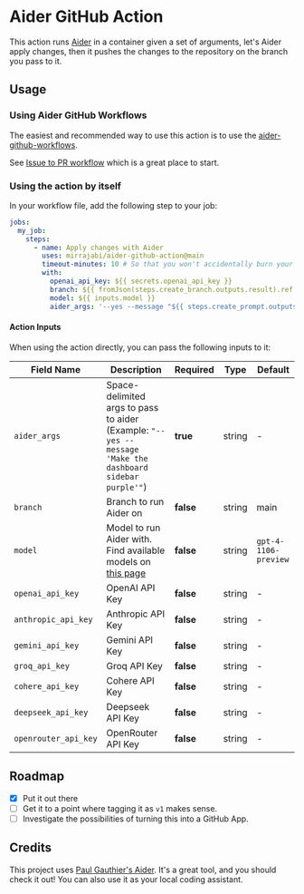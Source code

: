 # Aider GitHub Action

This action runs [Aider](https://github.com/paul-gauthier/aider) in a container given a set of arguments, let's Aider apply changes, then it pushes the changes to the repository on the branch you pass to it.

## Usage

### Using Aider GitHub Workflows

The easiest and recommended way to use this action is to use the [aider-github-workflows](https://github.com/mirrajabi/aider-github-workflows).

See [Issue to PR workflow](https://github.com/mirrajabi/aider-github-workflows/blob/main/docs/issue-to-pr.md) which is a great place to start.

### Using the action by itself

In your workflow file, add the following step to your job:

```yaml
jobs:
  my_job:
    steps:
      - name: Apply changes with Aider
        uses: mirrajabi/aider-github-action@main
        timeout-minutes: 10 # So that you won't accidentally burn your OpenAI credits!
        with:
          openai_api_key: ${{ secrets.openai_api_key }}
          branch: ${{ fromJson(steps.create_branch.outputs.result).ref }}
          model: ${{ inputs.model }}
          aider_args: '--yes --message "${{ steps.create_prompt.outputs.result }}"'
```

#### Action Inputs

When using the action directly, you can pass the following inputs to it:

| Field Name      | Description                                                    | Required  | Type    | Default                  |
|------------------|---------------------------------------------------------------|-----------|---------|--------------------------|
| `aider_args`       | Space-delimited args to pass to aider (Example: `"--yes --message 'Make the dashboard sidebar purple'"`) | **true** | string       | -                        |
| `branch`           | Branch to run Aider on                                      | **false** | string  | main                     |
| `model`            | Model to run Aider with. Find available models on [this page](https://aider.chat/docs/llms.html)                                     | **false** | string  | `gpt-4-1106-preview`                        |
| `openai_api_key`   | OpenAI API Key                                              | **false** | string  | -                        |
| `anthropic_api_key`| Anthropic API Key                                           | **false** | string  | -                        |
| `gemini_api_key`   | Gemini API Key                                              | **false** | string  | -                        |
| `groq_api_key`     | Groq API Key                                                | **false** | string  | -                        |
| `cohere_api_key`   | Cohere API Key                                              | **false** | string  | -                        |
| `deepseek_api_key` | Deepseek API Key                                            | **false** | string  | -                        |
| `openrouter_api_key`| OpenRouter API Key                                         | **false** | string  | -                        |

## Roadmap

- [x] Put it out there
- [ ] Get it to a point where tagging it as `v1` makes sense.
- [ ] Investigate the possibilities of turning this into a GitHub App.

## Credits

This project uses [Paul Gauthier's Aider](https://github.com/paul-gauthier/aider). It's a great tool, and you should check it out! You can also use it as your local coding assistant.
